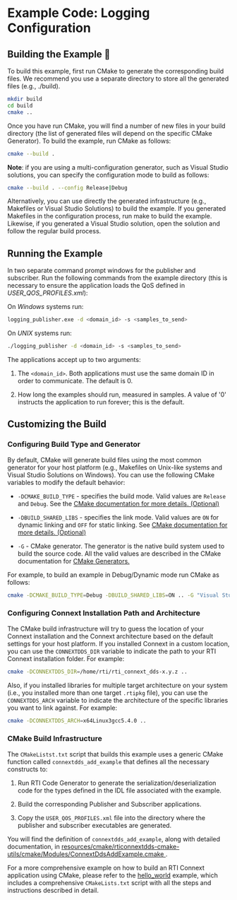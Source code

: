 # Example Code: Logging Configuration

## Building the Example :wrench:

To build this example, first run CMake to generate the corresponding build
files. We recommend you use a separate directory to store all the generated
files (e.g., ./build).

```sh
mkdir build
cd build
cmake ..
```

Once you have run CMake, you will find a number of new files in your build
directory (the list of generated files will depend on the specific CMake
Generator). To build the example, run CMake as follows:

```sh
cmake --build .
```

**Note**: if you are using a multi-configuration generator, such as Visual
Studio solutions, you can specify the configuration mode to build as follows:

```sh
cmake --build . --config Release|Debug
```

Alternatively, you can use directly the generated infrastructure (e.g.,
Makefiles or Visual Studio Solutions) to build the example. If you generated
Makefiles in the configuration process, run make to build the example. Likewise,
if you generated a Visual Studio solution, open the solution and follow the
regular build process.

## Running the Example

In two separate command prompt windows for the publisher and subscriber. Run the
following commands from the example directory (this is necessary to ensure the
application loads the QoS defined in *USER_QOS_PROFILES.xml*):

On *Windows* systems run:

```sh
logging_publisher.exe -d <domain_id> -s <samples_to_send>
```

On *UNIX* systems run:

```sh
./logging_publisher -d <domain_id> -s <samples_to_send>
```

The applications accept up to two arguments:

1.  The `<domain_id>`. Both applications must use the same domain ID in order to
    communicate. The default is 0.

2.  How long the examples should run, measured in samples. A value of '0'
instructs the application to run forever; this is the default.

## Customizing the Build

### Configuring Build Type and Generator

By default, CMake will generate build files using the most common generator for
your host platform (e.g., Makefiles on Unix-like systems and Visual Studio
Solutions on Windows). You can use the following CMake variables to modify the
default behavior:

-   `-DCMAKE_BUILD_TYPE` - specifies the build mode. Valid values are `Release`
    and `Debug`. See the [CMake documentation for more details.
    (Optional)](https://cmake.org/cmake/help/latest/variable/CMAKE_BUILD_TYPE.html)

-   `-DBUILD_SHARED_LIBS` - specifies the link mode. Valid values are `ON` for
    dynamic linking and `OFF` for static linking. See [CMake documentation for
    more details.
    (Optional)](https://cmake.org/cmake/help/latest/variable/BUILD_SHARED_LIBS.html)

-   `-G` - CMake generator. The generator is the native build system used to
    build the source code. All the valid values are described in the CMake
    documentation for [CMake
    Generators.](https://cmake.org/cmake/help/latest/manual/cmake-generators.7.html)

For example, to build an example in Debug/Dynamic mode run CMake as follows:

```sh
cmake -DCMAKE_BUILD_TYPE=Debug -DBUILD_SHARED_LIBS=ON .. -G "Visual Studio 15 2017" -A x64
```

### Configuring Connext Installation Path and Architecture

The CMake build infrastructure will try to guess the location of your Connext
installation and the Connext architecture based on the default settings
for your host platform. If you installed Connext in a custom location, you
can use the `CONNEXTDDS_DIR` variable to indicate the path to your RTI Connext
installation folder. For example:

```sh
cmake -DCONNEXTDDS_DIR=/home/rti/rti_connext_dds-x.y.z ..
```

Also, if you installed libraries for multiple target architecture on your system
(i.e., you installed more than one target `.rtipkg` file), you can use the
`CONNEXTDDS_ARCH` variable to indicate the architecture of the specific libraries
you want to link against. For example:

```sh
cmake -DCONNEXTDDS_ARCH=x64Linux3gcc5.4.0 ..
```

### CMake Build Infrastructure

The `CMakeListst.txt` script that builds this example uses a generic CMake
function called `connextdds_add_example` that defines all the necessary constructs
to:

1.  Run RTI Code Generator to generate the serialization/deserialization code
    for the types defined in the IDL file associated with the example.

2.  Build the corresponding Publisher and Subscriber applications.

3.  Copy the `USER_QOS_PROFILES.xml` file into the directory where the publisher
    and subscriber executables are generated.

You will find the definition of `connextdds_add_example`, along with detailed
documentation, in
[resources/cmake/rticonnextdds-cmake-utils/cmake/Modules/ConnextDdsAddExample.cmake
](https://github.com/rticommunity/rticonnextdds-cmake-utils/blob/main/cmake/Modules/ConnextDdsAddExample.cmake).

For a more comprehensive example on how to build an RTI Connext application
using CMake, please refer to the
[hello_world](../../../connext_dds/build_systems/cmake/) example, which includes
a comprehensive `CMakeLists.txt` script with all the steps and instructions
described in detail.
